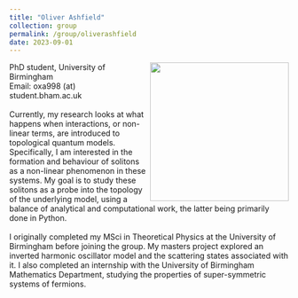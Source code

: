 ```yaml
---
title: "Oliver Ashfield"
collection: group
permalink: /group/oliverashfield
date: 2023-09-01
---
```

<img src="{{ '/images/oliver.jpg'}}" width='250' align='right' />
PhD student, University of Birmingham  <br/> Email: oxa998 (at) student.bham.ac.uk  <br/>  <br/>
Currently, my research looks at what happens when interactions, or non-linear terms, are introduced to topological quantum models. Specifically, I am interested in the formation and behaviour of solitons as a non-linear phenomenon in these systems. My goal is to study these solitons as a probe into the topology of the underlying model, using a balance of analytical and computational work, the latter being primarily done in Python.
<br/>  <br/> I originally completed my MSci in Theoretical Physics at the University of Birmingham before joining the group. My masters project explored an inverted harmonic oscillator model and the scattering states associated with it. I also completed an internship with the University of Birmingham Mathematics Department, studying the properties of super-symmetric systems of fermions. 
